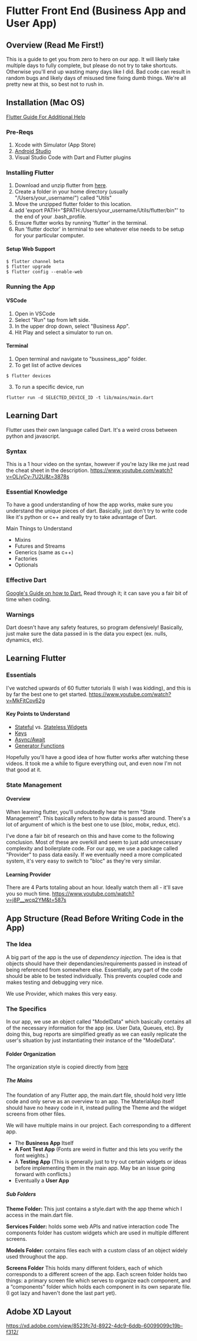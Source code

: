 # Flutter Front End (Business App and User App)

## Overview (Read Me First!)
This is a guide to get you from zero to hero on our app. It will likely take multiple days to fully complete, but please do not try to take shortcuts. Otherwise you'll end up wasting many days like I did. Bad code can result in random bugs and likely days of misused time fixing dumb things. We're all pretty new at this, so best not to rush in.

## Installation (Mac OS)
[Flutter Guide For Additional Help](https://flutter.dev/docs/get-started/install/macos)

### Pre-Reqs
1. Xcode with Simulator (App Store)
2. [Android Studio](https://developer.android.com/studio#downloads)
3. Visual Studio Code with Dart and Flutter plugins

### Installing Flutter
1. Download and unzip flutter from [here](https://storage.googleapis.com/flutter_infra/releases/stable/macos/flutter_macos_1.17.3-stable.zip).
2. Create a folder in your home directory (usually "/Users/your_username/") called "Utils"
3. Move the unzipped flutter folder to this location.
4. add 'export PATH="$PATH:/Users/your_username/Utils/flutter/bin"' to the end of your .bash_profile.
5. Ensure flutter works by running 'flutter' in the terminal.
6. Run 'flutter doctor' in terminal to see whatever else needs to be setup for your particular computer.

#### Setup Web Support
<pre><code>$ flutter channel beta
$ flutter upgrade
$ flutter config --enable-web
</pre></code>

### Running the App
#### VSCode
1. Open in VSCode
2. Select "Run" tap from left side.
3. In the upper drop down, select "Business App".
4. Hit Play and select a simulator to run on.

#### Terminal
1. Open terminal and navigate to "bussiness_app" folder.
2. To get list of active devices
<pre><code>$ flutter devices
</pre></code>
3. To run a specific device, run
<pre><code>flutter run -d SELECTED_DEVICE_ID -t lib/mains/main.dart
</pre></code>


## Learning Dart
Flutter uses their own language called Dart. It's a weird cross between python and javascript.

### Syntax
This is a 1 hour video on the syntax, however if you're lazy like me just read the cheat sheet in the description.
https://www.youtube.com/watch?v=OLjyCy-7U2U&t=3878s

### Essential Knowledge
To have a good understanding of how the app works, make sure you understand the unique pieces of dart. Basically, just don't try to write code like it's python or c++ and really try to take advantage of Dart.

Main Things to Understand
* Mixins
* Futures and Streams
* Generics (same as c++)
* Factories
* Optionals

### Effective Dart
[Google's Guide on how to Dart.](https://dart.dev/guides/language/effective-dart/)
Read through it; it can save you a fair bit of time when coding.


### Warnings
Dart doesn't have any safety features, so program defensively! Basically, just make sure the data passed in is the data you expect (ex. nulls, dynamics, etc).

## Learning Flutter
### Essentials
I've watched upwards of 60 flutter tutorials (I wish I was kidding), and this is by far the best one to get started.
https://www.youtube.com/watch?v=MkFjtCov62g

#### Key Points to Understand
* [Stateful](https://www.youtube.com/watch?v=AqCMFXEmf3w&list=PLjxrf2q8roU2HdJQDjJzOeO6J3FoFLWr2&index=6) vs. [Stateless Widgets](https://www.youtube.com/watch?v=wE7khGHVkYY&list=PLjxrf2q8roU2HdJQDjJzOeO6J3FoFLWr2&index=5)
* [Keys](https://www.youtube.com/watch?v=kn0EOS-ZiIc&list=PLjxrf2q8roU2HdJQDjJzOeO6J3FoFLWr2&index=8)
* [Async/Await](https://www.youtube.com/watch?v=SmTCmDMi4BY&list=PLjxrf2q8roU2HdJQDjJzOeO6J3FoFLWr2&index=17)
* [Generator Functions](https://www.youtube.com/watch?v=TF-TBsgIErY&list=PLjxrf2q8roU2HdJQDjJzOeO6J3FoFLWr2&index=18)

Hopefully you'll have a good idea of how flutter works after watching these videos. It took me a while to figure everything out, and even now I'm not that good at it.

### State Management
#### Overview
When learning flutter, you'll undoubtedly hear the term "State Management". This basically refers to how data is passed around. There's a lot of argument of which is the best one to use (bloc, mobx, redux, etc).

I've done a fair bit of research on this and have come to the following conclusion. Most of these are overkill and seem to just add unnecessary complexity and boilerplate code. For our app, we use a package called "Provider" to pass data easily. If we eventually need a more complicated system, it's very easy to switch to "bloc" as they're very similar.

#### Learning Provider
There are 4 Parts totaling about an hour. Ideally watch them all - it'll save you so much time.
https://www.youtube.com/watch?v=j8P__wcq2YM&t=587s

## App Structure (Read Before Writing Code in the App)

### The Idea
A big part of the app is the use of *dependency injection*. The idea is that objects should have their dependancies/requirements passed in instead of being referenced from somewhere else. Essentially, any part of the code should be able to be tested individually. This prevents coupled code and makes testing and debugging very nice.

We use Provider, which makes this very easy.

### The Specifics
In our app, we use an object called "ModelData" which basically contains all of the necessary information for the app (ex. User Data, Queues, etc). By doing this, bug reports are simplified greatly as we can easily replicate the user's situation by just instantiating their instance of the "ModelData".


#### Folder Organization
The organization style is copied directly from [here](https://medium.com/flutter-community/flutter-code-organization-de3a4c219149)

##### The Mains
The foundation of any Flutter app, the main.dart file, should hold very little code and only serve as an overview to an app.
The MaterialApp itself should have no heavy code in it, instead pulling the Theme and the widget screens from other files.

We will have multiple mains in our project. Each corresponding to a different app.
* The **Business App** Itself
* **A Font Test App** (Fonts are weird in flutter and this lets you verify the font weights.)
* A **Testing App** (This is generally just to try out certain widgets or ideas before implementing them in the main app. May be an issue going forward with conflicts.)
* Eventually a **User App**

##### Sub Folders
**Theme Folder:** This just contains a style.dart with the app theme which I access in the main.dart file.

**Services Folder:** holds some web APIs and native interaction code
The components folder has custom widgets which are used in multiple different screens.

**Models Folder:** contains files each with a custom class of an object widely used throughout the app.

**Screens Folder** This holds many different folders, each of which corresponds to a different screen of the app. Each screen folder holds two things: a primary screen file which serves to organize each component, and a “components” folder which holds each component in its own separate file. (I got lazy and haven't done the last part yet).


## Adobe XD Layout
https://xd.adobe.com/view/8523fc7d-8922-4dc9-6ddb-60099099c19b-f312/
